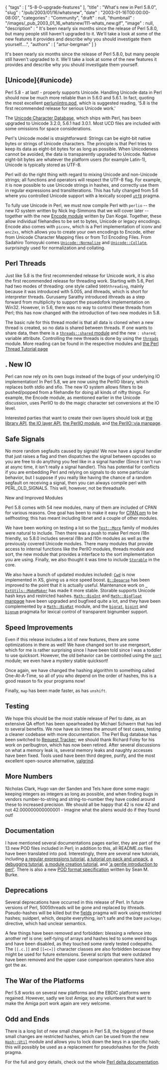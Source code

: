 {
   "tags" : [
      "5-8-0-upgrade-features"
   ],
   "title" : "What's new in Perl 5.8.0",
   "slug" : "/pub/2003/01/16/whatsnew",
   "date" : "2003-01-16T00:00:00-08:00",
   "categories" : "Community",
   "draft" : null,
   "thumbnail" : "/images/_pub_2003_01_16_whatsnew/111-whats_new.gif",
   "image" : null,
   "description" : " It's been nearly six months since the release of Perl 5.8.0, but many people still haven't upgraded to it. We'll take a look at some of the new features it provides and describe why you should investigate them yourself....",
   "authors" : [
      "artur-bergman"
   ]
}





It's been nearly six months since the release of Perl 5.8.0, but many
people still haven't upgraded to it. We'll take a look at some of the
new features it provides and describe why you should investigate them
yourself.

[Unicode]{#unicode}
-------------------

Perl 5.8 - at last! - properly supports Unicode. Handling Unicode data
in Perl should now be much more reliable than in 5.6.0 and 5.6.1. In
fact, quoting the most excellent
[perluniintro.pod](http://www.perldoc.com/perl5.8.0/pod/perluniintro.html),
which is suggested reading, '5.8 is the first recommended release for
serious Unicode work.'

The [Unicode Character Database](http://www.unicode.org/ucd/), which
ships with Perl, has been upgraded to Unicode 3.2.0, 5.6.1 had 3.0.1.
Most UCD files are included with some omissions for space
considerations.

Perl's Unicode model is straightforward: Strings can be eight-bit native
bytes or strings of Unicode characters. The principle is that Perl tries
to keep its data as eight-bit bytes for as long as possible. When
Unicodeness cannot be avoided, the data is transparently upgraded to
Unicode. Native eight-bit bytes are whatever the platform users (for
example Latin-1), Unicode is typically stored as UTF-8.

Perl will do the right thing with regard to mixing Unicode and
non-Unicode strings; all functions and operators will respect the UTF-8
flag. For example, it is now possible to use Unicode strings in hashes,
and correctly use them in regular expressions and transliterations. This
has fully changed from 5.6 where you controlled Unicode support with a
lexically scoped
[`utf8`](http://www.perldoc.com/perl5.6.1/lib/utf8.html) pragma.

To fully use Unicode in Perl, we must now compile Perl with `perlio` --
the new IO system written by Nick Ing-Simmons that we will cover later
-- together with the new [Encode
module](http://search.cpan.org/author/DANKOGAI/Encode-1.84/Encode.pm)
written by Dan Kogai. Together, these allow individual filehandles to be
set to bytes, Unicode or legacy encodings. Encode also comes with
`piconv`, which is a Perl implementation of iconv and `enc2xs`, which
allows you to create your own encodings to Encode, either from Unicode
Character Mapping files or from Tcl Encoding Files. From Sadahiro
Tomoyuki comes
[`Unicode::Normalize`](http://search.cpan.org/author/SADAHIRO/Unicode-Normalize-0.17/)
and
[`Unicode::Collate`](http://search.cpan.org/author/SADAHIRO/Unicode-Collate-0.23/),
surprisingly used for normalization and collating.

Perl Threads
------------

Just like 5.8 is the first recommended release for Unicode work, it is
also the first recommended release for threading work. Starting with
5.6, Perl had two modes of threading: one style called `5005threading`,
mainly because it was introduced with 5.005, and ithreads, which is
short for interpreter threads. Gurusamy Sarathy introduced ithreads as a
step forward from multiplicity to support the psuedofork implementation
on Win32. However, in 5.6, there was no way to control these threads
from Perl; this has now changed with the introduction of two new modules
in 5.8.

The basic rule for this thread model is that all data is cloned when a
new thread is created, so no data is shared between threads. If one
wants to share data, then there is a [`threads::shared`
module](http://www.perldoc.com/perl5.8.0/lib/threads/shared.html) and
the new `: shared`; variable attribute. Controlling the new threads is
done by using the
[`threads`](http://www.perldoc.com/perl5.8.0/lib/threads.html) module.
More reading can be found in the respective modules and [the Perl Thread
Tutorial page](http://www.perldoc.com/perl5.8.0/pod/perlthrtut.html)

.
New IO
------

Perl can now rely on its own bugs instead of the bugs of your underlying
IO implementation! In Perl 5.8, we are now using the PerlIO library,
which replaces both stdio and sfio. The new IO system allows filters to
be pushed/popped from a filehandle for doing all kinds of nifty things.
For example, the Encode module, as mentioned earlier in the Unicode
discussion, uses PerlIO to do the magic character set conversions at the
IO level.

Interested parties that want to create their own layers should look at
[the library API](http://www.perldoc.com/perl5.8.0/pod/perlapio.html),
[the IO layer API](http://www.perldoc.com/perl5.8.0/pod/perliol.html),
[the PerlIO module](http://www.perldoc.com/perl5.8.0/lib/PerlIO.html),
and [the PerlIO::via
manpage](http://www.perldoc.com/perl5.8.0/lib/PerlIO/via.html).

Safe Signals
------------

No more random segfaults caused by signals! We now have a signal handler
that just raises a flag and then dispatches the signal between opcodes
so you are free to do anything you feel like in a signal handler (Since
it isn't run at async time, it isn't really a signal handler). This has
potential for conflicts if you are embedding Perl and relying on signals
to do some particular behavior, but I suppose if you really like having
the chance of a random segfault on receiving a signal, then you can
always compile perl with PERL\_OLD\_SIGNALS. This will, however, not be
threadsafe.

New and Improved Modules

Perl 5.8 comes with 54 new modules, many of them are included of CPAN
for various reasons. One goal has been to make it easy for
[CPAN.pm](http://www.perldoc.com/perl5.8.0/lib/CPAN.html) to be
selfhosting; this has meant including libnet and a couple of other
modules.

We have been working on testing a lot so the
[`Test::More`](http://www.perldoc.com/perl5.8.0/lib/Test/More.html)
family of modules were natural to include. Then there was a push to make
Perl more i18n friendly, so 5.8.0 includes several i18n and l10n modules
as well as the previously covered Unicode modules. There many modules
that provide access to internal functions like the PerlIO modules,
threads module and sort, the new module that provides a interface to the
sort implementation you are using. Finally, we also thought it was time
to include
[`Storable`](http://www.perldoc.com/perl5.8.0/lib/Storable.html) in the
core.

We also have a bunch of updated modules included:
[`Cwd`](http://www.perldoc.com/perl5.8.0/lib/Cwd.html) is now
implemented in XS, giving us a nice speed boost.
[`B::Deparse`](http://www.perldoc.com/perl5.8.0/lib/B/Deparse.html) has
been improved to the point that it is actually useful. Maintenance work
on
[` ExtUtils::MakeMaker`](http://www.perldoc.com/perl5.8.0/lib/ExtUtils/MakeMaker.html)
has made it more stable. Storable supports Unicode hash keys and
restricted hashes.
[`Math::BigInt`](http://www.perldoc.com/perl5.8.0/lib/Math/BigInt.html)
and [`Math::BigFloat`
manpage](http://www.perldoc.com/perl5.8.0/lib/Math/BigFloat.html) have
been upgraded and bugfixed quite a lot, and they have been complemented
by a
[`Math::BigRat`](http://www.perldoc.com/perl5.8.0/lib//Math/BigRat.html)
module, and the
[`bigrat`](http://www.perldoc.com/perl5.8.0/lib/bigrat.html),
[`bigint`](http://www.perldoc.com/perl5.8.0/lib/bigint.html) and
[`bignum`](http://www.perldoc.com/perl5.8.0/lib/bignum.html) pragmata
for lexical control of transparent bignumber support.

Speed Improvements
------------------

Even if this release includes a lot of new features, there are some
optimizations in there as well! We have changed sort to use mergesort,
which for me is rather surprising since I have been told since I was a
toddler to use quicksort. However, the old behavior can be controlled
using the [`sort`](http://www.perldoc.com/perl5.8.0/lib/sort.html)
module; we even have a mystery stable quicksort!

Once again, we have changed the hashing algorithm to something called
One-At-A-Time, so all of you who depend on the order of hashes, this is
a good reason to fix your programs now!

Finally, `map` has been made faster, as has `unshift`.

Testing
-------

We hope this should be the most stable release of Perl to date, as an
extensive QA effort has been spearheaded by Michael Schwern that has led
to several benefits. We now have six times the amount of test cases,
testing a cleaner codebase with more documentation. The Perl Bug
database has been switched to [Request
Tracker](http://www.bestpractical.com/); we should thank Richard Foley
for his work on perlbugtron, which has now been retired. After several
discussions on what a memory leak is, several memory leaks and naughty
accesses have been fixed. Tools used have been third degree, purify, and
the most excellent open-source alternative,
[valgrind](http://developer.kde.org/~sewardj/).

More Numbers
------------

Nicholas Clark, Hugo van der Sanden and Tels have done some magic
keeping integers as integers as long as possible, and when finding bugs
in vendors number-to-string and string-to-number they have coded around
these to increased precision. We should all be happy that 42 is now 42
and not 42.000000000000001 - imagine what the aliens would do if they
found out!

Documentation
-------------

I have mentioned several documentations pages earlier, they are part of
the 13 new POD files included in Perl; in addition to this, all
README.os files have been translated into pod. Interestingly, there are
several new tutorials, including [a regular expressions
tutorial](http://www.perldoc.com/perl5.8.0/pod/perlretut.html), [a
tutorial on pack and
unpack](http://www.perldoc.com/perl5.8.0/pod/perlpacktut.html), [a
debugging
tutorial](http://www.perldoc.com/perl5.8.0/pod/perldebtut.html), [a
module creation
tutorial](http://www.perldoc.com/perl5.8.0/pod/perlnewmod.html), and ['a
gentle introduction to
perl'](http://www.perldoc.com/perl5.8.0/pod/perlintro.html). There is
also a new [POD format
specification](http://www.perldoc.com/perl5.8.0/pod/perlpodspec.html)
written by Sean M. Burke.

Deprecations
------------

Several deprecations have occurred in this release of Perl. In future
versions of Perl, 5005threads will be gone and replaced by ithreads.
Pseudo-hashes will be killed but the
[fields](http://www.perldoc.com/perl5.8.0/lib/fields.html) pragma will
work using restricted hashes; suidperl, which, despite everything, isn't
safe and the bare `package;` directive, which had unclear semantics.

A few things have been removed and forbidden: blessing a refence into
another ref is one; self-tying of arrays and hashes led to some weird
bugs and have been disabled, as they touched some rarely tested
codepaths. The `[[.c.]]` and `[[=c=]]` character classes are also
forbidden because they might be used for future extensions. Several
scripts that were outdated have been removed and the upper case
comparison operators have also got the ax.

The War of the Platforms
------------------------

Perl 5.8 works on several new platforms and the EBDIC platforms were
regained. However, sadly we lost Amiga; so any volunteers that want to
make the Amiga port work again are very welcome.

Odd and Ends
------------

There is a long list of new small changes in Perl 5.8, the biggest of
these small changes are restricted hashes, which can be used from the
new [`Hash::Util`](http://www.perldoc.com/perl5.8.0/lib/Hash/Util.html)
module and allows you to lock down the keys in a specific hash; this
will possibly be used as a replacement for pseudohashes for the *fields*
pragma.

For the full and gory details, check out the whole [Perl delta
documentation](http://www.perldoc.com/perl5.8.0/pod/perldelta.html).


